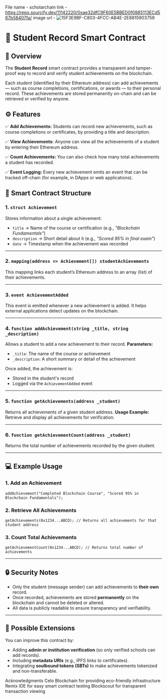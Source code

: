 File name - scholarchain
link - https://repo.sourcify.dev/11142220/0xae32dfC9F60E5BBED0f0885113ECd567b58407fa/
image url - ![15F3E9BF-C803-4FCC-AB4E-2E8815903759](https://github.com/user-attachments/assets/645a0b73-0267-4822-ab1f-e913374e2d02)


# 🧾 Student Record Smart Contract

## 📘 Overview

The **Student Record** smart contract provides a transparent and tamper-proof way to record and verify student achievements on the blockchain.

Each student (identified by their Ethereum address) can add achievements — such as course completions, certifications, or awards — to their personal record.
These achievements are stored permanently on-chain and can be retrieved or verified by anyone.


## ⚙️ Features

✅ **Add Achievements:**
Students can record new achievements, such as course completions or certificates, by providing a title and description.

✅ **View Achievements:**
Anyone can view all the achievements of a student by entering their Ethereum address.

✅ **Count Achievements:**
You can also check how many total achievements a student has recorded.

✅ **Event Logging:**
Every new achievement emits an event that can be tracked off-chain (for example, in DApps or web applications).


## 🧱 Smart Contract Structure

### 1. `struct Achievement`

Stores information about a single achievement:

* `title` → Name of the course or certification (e.g., *"Blockchain Fundamentals"*)
* `description` → Short detail about it (e.g., *"Scored 95% in final exam"*)
* `date` → Timestamp when the achievement was recorded

---

### 2. `mapping(address => Achievement[]) studentAchievements`

This mapping links each student’s Ethereum address to an array (list) of their achievements.

---

### 3. `event AchievementAdded`

This event is emitted whenever a new achievement is added.
It helps external applications detect updates on the blockchain.

---

### 4. `function addAchievement(string _title, string _description)`

Allows a student to add a new achievement to their record.
**Parameters:**

* `_title`: The name of the course or achievement
* `_description`: A short summary or detail of the achievement

Once added, the achievement is:

* Stored in the student's record
* Logged via the `AchievementAdded` event

---

### 5. `function getAchievements(address _student)`

Returns all achievements of a given student address.
**Usage Example:**
Retrieve and display all achievements for verification.

---

### 6. `function getAchievementCount(address _student)`

Returns the total number of achievements recorded by the given student.

---

## 💻 Example Usage

### 1. Add an Achievement

```solidity
addAchievement("Completed Blockchain Course", "Scored 95% in Blockchain Fundamentals");
```

### 2. Retrieve All Achievements

```solidity
getAchievements(0x1234...ABCD); // Returns all achievements for that student address
```

### 3. Count Total Achievements

```solidity
getAchievementCount(0x1234...ABCD); // Returns total number of achievements
```

---

## 🔒 Security Notes

* Only the student (message sender) can add achievements to **their own** record.
* Once recorded, achievements are stored **permanently** on the blockchain and cannot be deleted or altered.
* All data is publicly readable to ensure transparency and verifiability.

---

## 🧠 Possible Extensions

You can improve this contract by:

* Adding **admin or institution verification** (so only verified schools can add records).
* Including **metadata URIs** (e.g., IPFS links to certificates).
* Integrating **soulbound tokens (SBTs)** to make achievements tokenized and non-transferable.

Acknowledgments
Celo Blockchain for providing eco-friendly infrastructure
Remix IDE for easy smart contract testing
Blockscout for transparent transaction viewing    
